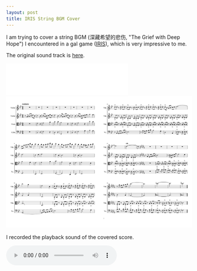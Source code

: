 ```yaml
---
layout: post
title: IRIS String BGM Cover
---
```


I am trying to cover a string BGM (深藏希望的悲伤, "The Grief with Deep Hope") I encountered in a gal game ([IRIS](https://www.taptap.com/app/58802/topic)), which is very impressive to me.

The original sound track is [here](http://music.163.com/dj?id=2056267351&userid=120051629).

<iframe frameborder="no" border="0" marginwidth="0" marginheight="0" width=330 height=86 src="//music.163.com/outchain/player?type=3&id=2056267351&auto=0&height=66"></iframe>

<div style="clear:both;display:table;">
  <div style="float:left;width:50%;">
    <img src="ext/Iris-mp5-1.png" alt="page1" style="width:100%">
  </div>
  <div style="float:left;width:50%;">
    <img src="ext/Iris-mp5-2.png" alt="page2" style="width:100%">
  </div>
</div>

I recorded the playback sound of the covered score.

<audio controls>
  <source src="ext/深藏希望的悲伤-cover.mp3" type="audio/mpeg">
  Click here: [MP3](ext/深藏希望的悲伤-cover.mp3)
</audio>
